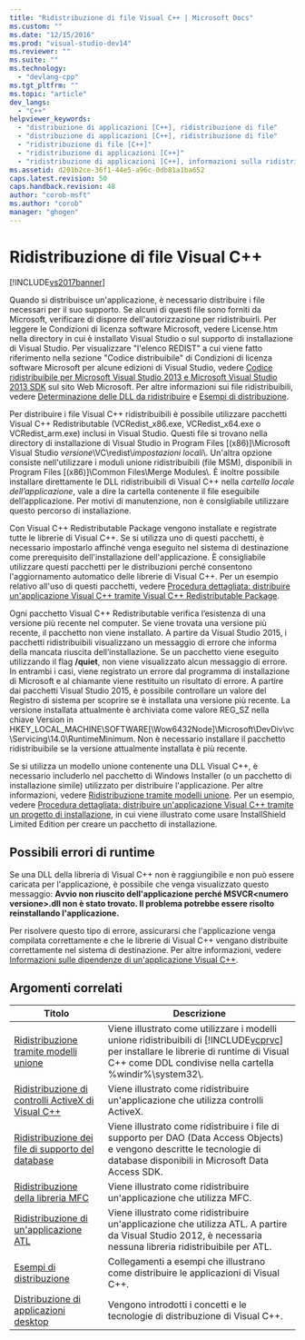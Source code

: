 ```yaml
---
title: "Ridistribuzione di file Visual C++ | Microsoft Docs"
ms.custom: ""
ms.date: "12/15/2016"
ms.prod: "visual-studio-dev14"
ms.reviewer: ""
ms.suite: ""
ms.technology: 
  - "devlang-cpp"
ms.tgt_pltfrm: ""
ms.topic: "article"
dev_langs: 
  - "C++"
helpviewer_keywords: 
  - "distribuzione di applicazioni [C++], ridistribuzione di file"
  - "distribuzione di applicazioni [C++], ridistribuzione di file"
  - "ridistribuzione di file [C++]"
  - "ridistribuzione di applicazioni [C++]"
  - "ridistribuzione di applicazioni [C++], informazioni sulla ridistribuzione di applicazioni"
ms.assetid: d201b2ce-36f1-44e5-a96c-0db81a1ba652
caps.latest.revision: 50
caps.handback.revision: 48
author: "corob-msft"
ms.author: "corob"
manager: "ghogen"
---
```

# Ridistribuzione di file Visual C++
[!INCLUDE[vs2017banner](../assembler/inline/includes/vs2017banner.md)]

Quando si distribuisce un'applicazione, è necessario distribuire i file necessari per il suo supporto.  Se alcuni di questi file sono forniti da Microsoft, verificare di disporre dell'autorizzazione per ridistribuirli.  Per leggere le Condizioni di licenza software Microsoft, vedere License.htm nella directory in cui è installato Visual Studio o sul supporto di installazione di Visual Studio.  Per visualizzare "l'elenco REDIST" a cui viene fatto riferimento nella sezione "Codice distribuibile" di Condizioni di licenza software Microsoft per alcune edizioni di Visual Studio, vedere [Codice ridistribuibile per Microsoft Visual Studio 2013 e Microsoft Visual Studio 2013 SDK](http://go.microsoft.com/fwlink/p/?LinkId=313603) sul sito Web Microsoft.  Per altre informazioni sui file ridistribuibili, vedere [Determinazione delle DLL da ridistribuire](../ide/determining-which-dlls-to-redistribute.md) e [Esempi di distribuzione](../ide/deployment-examples.md).  
  
 Per distribuire i file Visual C\+\+ ridistribuibili è possibile utilizzare pacchetti Visual C\+\+ Redistributable \(VCRedist\_x86.exe, VCRedist\_x64.exe o VCRedist\_arm.exe\) inclusi in Visual Studio.  Questi file si trovano nella directory di installazione di Visual Studio in Program Files \[\(x86\)\]\\Microsoft Visual Studio *versione*\\VC\\redist\\*impostazioni locali*\\.  Un'altra opzione consiste nell'utilizzare i moduli unione ridistribuibili \(file MSM\), disponibili in Program Files \[\(x86\)\]\\Common Files\\Merge Modules\\.  È inoltre possibile installare direttamente le DLL ridistribuibili di Visual C\+\+ nella *cartella locale dell’applicazione*, vale a dire la cartella contenente il file eseguibile dell’applicazione.  Per motivi di manutenzione, non è consigliabile utilizzare questo percorso di installazione.  
  
 Con Visual C\+\+ Redistributable Package vengono installate e registrate tutte le librerie di Visual C\+\+.  Se si utilizza uno di questi pacchetti, è necessario impostarlo affinché venga eseguito nel sistema di destinazione come prerequisito dell'installazione dell'applicazione.  È consigliabile utilizzare questi pacchetti per le distribuzioni perché consentono l'aggiornamento automatico delle librerie di Visual C\+\+.  Per un esempio relativo all'uso di questi pacchetti, vedere [Procedura dettagliata: distribuire un'applicazione Visual C\+\+ tramite Visual C\+\+ Redistributable Package](../ide/deploying-visual-cpp-application-by-using-the-vcpp-redistributable-package.md).  
  
 Ogni pacchetto Visual C\+\+ Redistributable verifica l’esistenza di una versione più recente nel computer.  Se viene trovata una versione più recente, il pacchetto non viene installato.  A partire da Visual Studio 2015, i pacchetti ridistribuibili visualizzano un messaggio di errore che informa della mancata riuscita dell’installazione.  Se un pacchetto viene eseguito utilizzando il flag **\/quiet**, non viene visualizzato alcun messaggio di errore.  In entrambi i casi, viene registrato un errore dal programma di installazione di Microsoft e al chiamante viene restituito un risultato di errore.  A partire dai pacchetti Visual Studio 2015, è possibile controllare un valore del Registro di sistema per scoprire se è installata una versione più recente.  La versione installata attualmente è archiviata come valore REG\_SZ nella chiave Version in HKEY\_LOCAL\_MACHINE\\SOFTWARE\[\\Wow6432Node\]\\Microsoft\\DevDiv\\vc\\Servicing\\14.0\\RuntimeMinimum.  Non è necessario installare il pacchetto ridistribuibile se la versione attualmente installata è più recente.  
  
 Se si utilizza un modello unione contenente una DLL Visual C\+\+, è necessario includerlo nel pacchetto di Windows Installer \(o un pacchetto di installazione simile\) utilizzato per distribuire l'applicazione.  Per altre informazioni, vedere [Ridistribuzione tramite modelli unione](../ide/redistributing-components-by-using-merge-modules.md).  Per un esempio, vedere [Procedura dettagliata: distribuire un'applicazione Visual C\+\+ tramite un progetto di installazione](../ide/walkthrough-deploying-a-visual-cpp-application-by-using-a-setup-project.md), in cui viene illustrato come usare InstallShield Limited Edition per creare un pacchetto di installazione.  
  
## Possibili errori di runtime  
 Se una DLL della libreria di Visual C\+\+ non è raggiungibile e non può essere caricata per l'applicazione, è possibile che venga visualizzato questo messaggio: **Avvio non riuscito dell'applicazione perché MSVCR\<numero versione\>.dll non è stato trovato. Il problema potrebbe essere risolto reinstallando l'applicazione.**  
  
 Per risolvere questo tipo di errore, assicurarsi che l'applicazione venga compilata correttamente e che le librerie di Visual C\+\+ vengano distribuite correttamente nel sistema di destinazione.  Per altre informazioni, vedere [Informazioni sulle dipendenze di un'applicazione Visual C\+\+](../ide/understanding-the-dependencies-of-a-visual-cpp-application.md).  
  
## Argomenti correlati  
  
|Titolo|Descrizione|  
|------------|-----------------|  
|[Ridistribuzione tramite modelli unione](../ide/redistributing-components-by-using-merge-modules.md)|Viene illustrato come utilizzare i modelli unione ridistribuibili di [!INCLUDE[vcprvc](../build/includes/vcprvc_md.md)] per installare le librerie di runtime di Visual C\+\+ come DDL condivise nella cartella %windir%\\system32\\.|  
|[Ridistribuzione di controlli ActiveX di Visual C\+\+](../ide/redistributing-visual-cpp-activex-controls.md)|Viene illustrato come ridistribuire un'applicazione che utilizza controlli ActiveX.|  
|[Ridistribuzione dei file di supporto del database](../ide/redistributing-database-support-files.md)|Viene illustrato come ridistribuire i file di supporto per DAO \(Data Access Objects\) e vengono descritte le tecnologie di database disponibili in Microsoft Data Access SDK.|  
|[Ridistribuzione della libreria MFC](../ide/redistributing-the-mfc-library.md)|Viene illustrato come ridistribuire un'applicazione che utilizza MFC.|  
|[Ridistribuzione di un'applicazione ATL](../ide/redistributing-an-atl-application.md)|Viene illustrato come ridistribuire un'applicazione che utilizza ATL.  A partire da Visual Studio 2012, è necessaria nessuna libreria ridistribuibile per ATL.|  
|[Esempi di distribuzione](../ide/deployment-examples.md)|Collegamenti a esempi che illustrano come distribuire le applicazioni di Visual C\+\+.|  
|[Distribuzione di applicazioni desktop](../ide/deploying-native-desktop-applications-visual-cpp.md)|Vengono introdotti i concetti e le tecnologie di distribuzione di Visual C\+\+.|